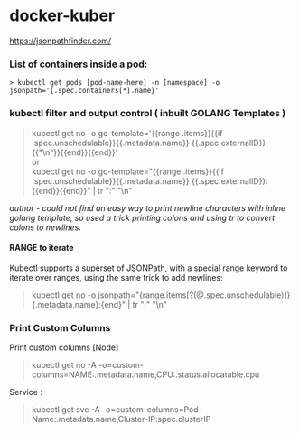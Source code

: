 # docker-kuber
https://jsonpathfinder.com/

###  List of containers inside a pod:   
    > kubectl get pods [pod-name-here] -n [namespace] -o jsonpath='{.spec.containers[*].name}'

### kubectl filter and output control ( inbuilt GOLANG Templates )  
  
   > kubectl get no -o go-template='{{range .items}}{{if .spec.unschedulable}}{{.metadata.name}} {{.spec.externalID}}{{"\n"}}{{end}}{{end}}'  
   > or  
   > kubectl get no -o go-template="{{range .items}}{{if .spec.unschedulable}}{{.metadata.name}} {{.spec.externalID}}:{{end}}{{end}}" | tr ":" "\n"  
   
*author - could not find an easy way to print newline characters with inline golang template, so used a trick printing colons and using tr to convert colons to newlines.*

  #### RANGE to iterate  
  
   Kubectl supports a superset of JSONPath, with a special range keyword to iterate over ranges, using the same trick to add newlines:

  > kubectl get no -o jsonpath="{range.items[?(@.spec.unschedulable)]}{.metadata.name}:{end}" | tr ":" "\n"
  

### Print Custom Columns
   
  Print custom columns [Node]  
   >  kubectl get no -A -o=custom-columns=NAME:.metadata.name,CPU:.status.allocatable.cpu
   
 Service :
   >  kubectl get svc -A -o=custom-columns=Pod-Name:.metadata.name,Cluster-IP:spec.clusterIP

